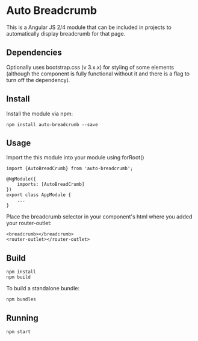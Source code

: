 # Auto Breadcrumb

This is a Angular JS 2/4 module that can be included in projects to automatically display breadcrumb for that page.

## Dependencies
Optionally uses bootstrap.css (v 3.x.x) for styling of some elements (although the component is fully functional without it and there is a flag to turn off the dependency).

## Install
Install the module via npm:

    npm install auto-breadcrumb --save

## Usage
Import the this module into your module using forRoot()

    import {AutoBreadCrumb} from 'auto-breadcrumb';

	@NgModule({
        imports: [AutoBreadCrumb]
    })
    export class AppModule {
        ...
    }


Place the breadcrumb selector in your component's html where you added your router-outlet:

	<breadcrumb></breadcrumb>
	<router-outlet></router-outlet>
	
## Build

    npm install
    npm build

To build a standalone bundle:

    npm bundles

## Running

    npm start